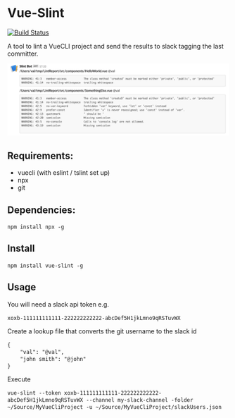 # Vue-Slint
[![Build Status](https://travis-ci.org/valantonini/vue-slint.svg?branch=master)](https://travis-ci.org/valantonini/vue-slint)

A tool to lint a VueCLI project and send the results to slack tagging the last committer.

![sample](./sample/sample.png)

## Requirements:

- vuecli (with eslint / tslint set up)
- npx
- git

## Dependencies:

```
npm install npx -g
```

## Install
```
npm install vue-slint -g
```

## Usage
You will need a slack api token e.g. 

```
xoxb-111111111111-222222222222-abcDef5H1jkLmno9qRSTuvWX
```

Create a lookup file that converts the git username to the slack id

```
{
    "val": "@val",
    "john smith": "@john"
}
```

Execute
```
vue-slint --token xoxb-111111111111-222222222222-abcDef5H1jkLmno9qRSTuvWX --channel my-slack-channel -folder ~/Source/MyVueCliProject -u ~/Source/MyVueCliProject/slackUsers.json
```
